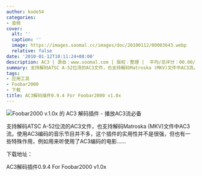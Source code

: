 ```yaml
---
author: kode54
categories:
- 音频
cover:
  alt: ''
  caption: ''
  image: https://images.soomal.cc/images/doc/20100112/00003643.webp
  relative: false
date: '2010-01-12T10:11:24+08:00'
description: AC3 | 源自：www.soomal.com | 版权：整理 |  平均/总评分：00.00/0
summary: 支持解码ATSC A-52位流的AC3文件，也支持解码Matroska (MKV)文件中AC3流。使用AC3编码的音乐节目并不多，这个插件的实用性并不是很强，但也有一些特殊作用，例如用来听使用了AC3编码的电影…
tags:
- 应用工具
- Foobar2000
- 下载
title: AC3解码插件0.9.4 For Foobar2000 v1.0x
---
```


![Foobar2000 v.1.0x 的 AC3 解码插件 - 播放AC3流必备](https://images.soomal.cc/images/doc/20100112/00003643.webp)



支持解码ATSC A-52位流的AC3文件，也支持解码Matroska (MKV)文件中AC3流。使用AC3编码的音乐节目并不多，这个插件的实用性并不是很强，但也有一些特殊作用，例如用来听使用了AC3编码的电影……



下载地址：



AC3解码插件0.9.4 For Foobar2000 v1.0x